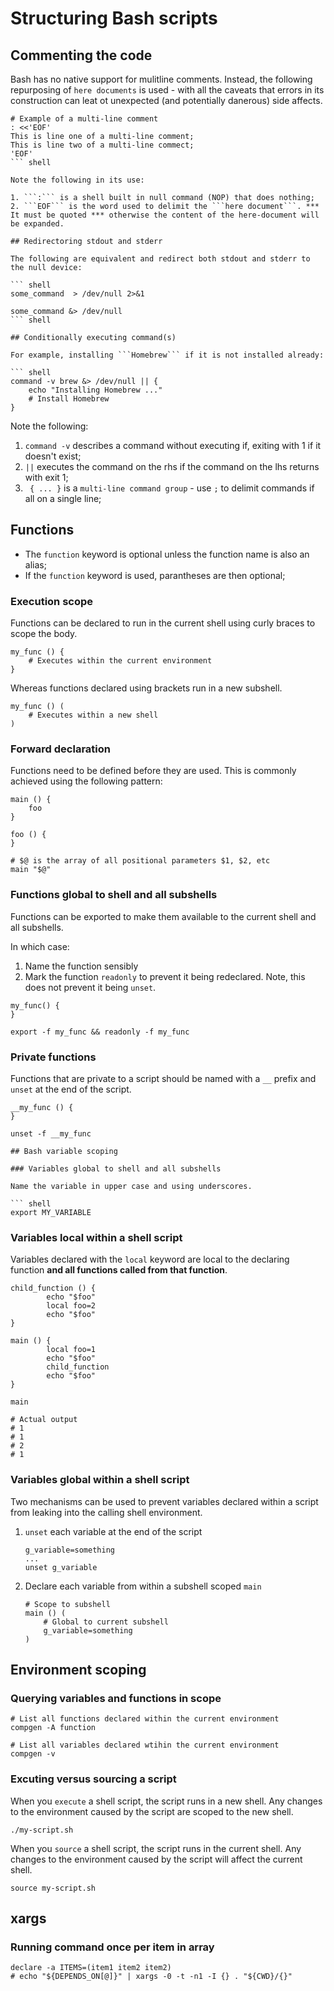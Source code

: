 # Structuring Bash scripts

## Commenting the code

Bash has no native support for mulitline comments. Instead, the following repurposing of ```here documents``` is used - with all the caveats that errors in its construction can leat ot unexpected (and potentially danerous) side affects.

``` shell
# Example of a multi-line comment
: <<'EOF'
This is line one of a multi-line comment;
This is line two of a multi-line commect;
'EOF'
``` shell

Note the following in its use:

1. ```:``` is a shell built in null command (NOP) that does nothing;
2. ```EOF``` is the word used to delimit the ```here document```. *** It must be quoted *** otherwise the content of the here-document will be expanded.

## Redirectoring stdout and stderr

The following are equivalent and redirect both stdout and stderr to the null device:

``` shell
some_command  > /dev/null 2>&1
```

``` shell
some_command &> /dev/null
``` shell

## Conditionally executing command(s)

For example, installing ```Homebrew``` if it is not installed already:

``` shell
command -v brew &> /dev/null || {
	echo "Installing Homebrew ..."
	# Install Homebrew 
}
```

Note the following:

1. ```command -v``` describes a command without executing if, exiting with 1 if it doesn't exist;
2. ```||``` executes the command on the rhs if the command on the lhs returns with exit 1;
3. ``` { ... }``` is a ```multi-line command group``` - use ```;``` to delimit commands if all on a single line;

## Functions

- The ```function``` keyword is optional unless the function name is also an alias;
 - If the ```function``` keyword is used, parantheses are then optional;

### Execution scope

Functions can be declared to run in the current shell using curly braces to scope the body.

``` shell
my_func () {
	# Executes within the current environment
}
```

Whereas functions declared using brackets run in a new subshell.

``` shell
my_func () (
	# Executes within a new shell
)
```

### Forward declaration

Functions need to be defined before they are used. This is commonly achieved using the following pattern:

``` shell
main () {
	foo
}

foo () {
}

# $@ is the array of all positional parameters $1, $2, etc
main "$@"
```

### Functions global to shell and all subshells

Functions can be exported to make them available to the current shell and all subshells. 

In which case:

1. Name the function sensibly 
2. Mark the function ```readonly``` to prevent it being redeclared. Note, this does not prevent it being ```unset```.

``` shell
my_func() {
}

export -f my_func && readonly -f my_func
```
### Private functions

Functions that are private to a script should be named with a ``__`` prefix and ```unset``` at the end of the script.

``` shell
__my_func () {
}

unset -f __my_func

## Bash variable scoping

### Variables global to shell and all subshells

Name the variable in upper case and using underscores.

``` shell
export MY_VARIABLE
```

### Variables local within a shell script

Variables declared with the ```local``` keyword are local to the declaring function **and all functions called from that function**.

``` shell
child_function () {
        echo "$foo"
        local foo=2
        echo "$foo"
}

main () {
        local foo=1
        echo "$foo"
        child_function
        echo "$foo"
}

main

# Actual output
# 1
# 1
# 2
# 1
```

### Variables global within a shell script

Two mechanisms can be used to prevent variables declared within a script from leaking into the calling shell environment.

1. ```unset``` each variable at the end of the script

	``` shell
	g_variable=something
	...
	unset g_variable
	```


2. Declare each variable from within a subshell scoped ```main```

	``` shell
	# Scope to subshell
	main () (
		# Global to current subshell
		g_variable=something
	)
	```

## Environment scoping

### Querying variables and functions in scope

``` shell
# List all functions declared within the current environment
compgen -A function
```

``` shell
# List all variables declared wtihin the current environment
compgen -v
```

### Excuting versus sourcing a script

When you ```execute``` a shell script, the script runs in a new shell. Any changes to the environment caused by the script are scoped to the new shell.

``` shell
./my-script.sh
```

When you ```source``` a shell script, the script runs in the current shell. Any changes to the environment caused by the script will affect the current shell.

``` shell
source my-script.sh
```

## xargs

### Running command once per item in array

``` shell
declare -a ITEMS=(item1 item2 item2)
# echo "${DEPENDS_ON[@]}" | xargs -0 -t -n1 -I {} . "${CWD}/{}"
```




